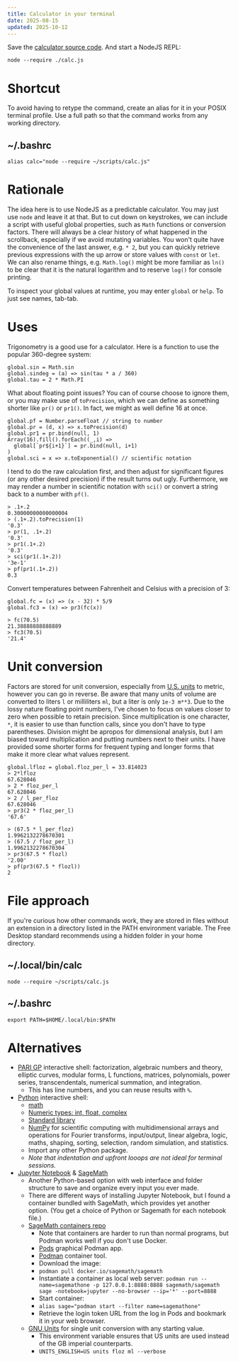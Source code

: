 ```yaml
---
title: Calculator in your terminal
date: 2025-08-15
updated: 2025-10-12
---
```


Save the [calculator source code](/demo/calc/calc.js).
And start a NodeJS REPL:
```
node --require ./calc.js
```
# Shortcut
To avoid having to retype the command, create an alias for it in your POSIX terminal profile.
Use a full path so that the command works from any working directory.
## ~/.bashrc
```
alias calc="node --require ~/scripts/calc.js"
```
# Rationale
The idea here is to use NodeJS as a predictable calculator.
You may just use `node` and leave it at that.
But to cut down on keystrokes, we can include a script with useful global properties, such as `Math` functions or conversion factors.
There will always be a clear history of what happened in the scrollback, especially if we avoid mutating variables.
You won't quite have the convenience of the last answer, e.g.
`* 2`, but you can quickly retrieve previous expressions with the up arrow or store values with `const` or `let`.
We can also rename things, e.g.
`Math.log()` might be more familiar as `ln()` to be clear that it is the natural logarithm and to reserve `log()` for console printing.

To inspect your global values at runtime, you may enter `global` or `help`.
To just see names, tab-tab.

# Uses

Trigonometry is a good use for a calculator.
Here is a function to use the popular 360-degree system:
```
global.sin = Math.sin
global.sindeg = (a) => sin(tau * a / 360)
global.tau = 2 * Math.PI
```

What about floating point issues? You can of course choose to ignore them, or you may make use of `toPrecision`, which we can define as something shorter like `pr()` or `pr1()`.
In fact, we might as well define 16 at once.
```
global.pf = Number.parseFloat // string to number
global.pr = (d, x) => x.toPrecision(d)
global.pr1 = pr.bind(null, 1)
Array(16).fill().forEach((_,i) =>
  global[`pr${i+1}`] = pr.bind(null, i+1)
)
global.sci = x => x.toExponential() // scientific notation
```
I tend to do the raw calculation first, and then adjust for significant figures (or any other desired precision) if the result turns out ugly.
Furthermore, we may render a number in scientific notation with `sci()` or convert a string back to a number with `pf()`.
```
> .1+.2
0.30000000000000004
> (.1+.2).toPrecision(1)
'0.3'
> pr(1, .1+.2)
'0.3'
> pr1(.1+.2)
'0.3'
> sci(pr1(.1+.2))
'3e-1'
> pf(pr1(.1+.2))
0.3
```

Convert temperatures between Fahrenheit and Celsius with a precision of 3:
```
global.fc = (x) => (x - 32) * 5/9
global.fc3 = (x) => pr3(fc(x))
```
```
> fc(70.5)
21.38888888888889
> fc3(70.5)
'21.4'
```
# Unit conversion
Factors are stored for unit conversion, especially from [U.S. units](https://en.wikipedia.org/wiki/United_States_customary_units) to metric, however you can go in reverse.
Be aware that many units of volume are converted to liters `l` or milliliters `ml`,  but a liter is only `1e-3 m**3`. Due to the lossy nature floating point numbers, I've chosen to focus on values closer to zero when possible to retain precision.
Since multiplication is one character, `*`, it is easier to use than function calls, since you don't have to type parentheses.
Division might be apropos for dimensional analysis, but I am biased toward multiplication and putting numbers next to their units.
I have provided some shorter forms for frequent typing and longer forms that make it more clear what values represent.
```
global.lfloz = global.floz_per_l = 33.814023
> 2*lfloz
67.628046
> 2 * floz_per_l
67.628046
> 2 / l_per_floz
67.628046
> pr3(2 * floz_per_l)
'67.6'

> (67.5 * l_per_floz)
1.9962132278670301
> (67.5 / floz_per_l)
1.9962132278670304
> pr3(67.5 * flozl)
'2.00'
> pf(pr3(67.5 * flozl))
2
```

# File approach
If you're curious how other commands work, they are stored in files without an extension in a directory listed in the PATH environment variable.
The Free Desktop standard recommends using a hidden folder in your home directory.
## ~/.local/bin/calc
```
node --require ~/scripts/calc.js
```
## ~/.bashrc
```
export PATH=$HOME/.local/bin:$PATH
```

# Alternatives
- [PARI GP](https://pari.math.u-bordeaux.fr/) interactive shell: factorization, algebraic numbers and theory, elliptic curves, modular forms, L functions, matrices, polynomials, power series, transcendentals, numerical summation, and integration.
  - This has line numbers, and you can reuse results with `%`.
- [Python](https://www.python.org/downloads/) interactive shell:
  - [math](https://docs.python.org/3/library/math.html)
  - [Numeric types: int, float, complex](https://docs.python.org/3/library/stdtypes.html#numeric-types-int-float-complex)
  - [Standard library](https://docs.python.org/3/library)
  - [NumPy](https://numpy.org/doc/stable) for scientific computing with multidimensional arrays and operations for Fourier transforms, input/output, linear algebra, logic, maths, shaping, sorting, selection, random simulation, and statistics.
  - Import any other Python package.
  - *Note that indentation and upfront looops are not ideal for terminal sessions.*
- [Jupyter Notebook](https://jupyter-notebook.readthedocs.io/) & [SageMath](https://www.sagemath.org/)
  - Another Python-based option with web interface and folder structure to save and organize every input you ever made.
  - There are different ways of installing Jupyter Notebook, but I found a container bundled with SageMath, which provides yet another option.
  (You get a choice of Python or Sagemath for each notebook file.)
  - [SageMath containers repo](https://github.com/sagemath/docker-images)
    - Note that containers are harder to run than normal programs, but Podman works well if you don't use Docker.
    - [Pods](https://flathub.org/en/apps/com.github.marhkb.Pods) graphical Podman app.
    - [Podman](https://docs.podman.io/en/latest/) container tool.
    - Download the image:
    - `podman pull docker.io/sagemath/sagemath`
    - Instantiate a container as local web server:
    `podman run --name=sagemathone -p 127.0.0.1:8888:8888 sagemath/sagemath sage -notebook=jupyter --no-browser --ip='*' --port=8888`
    - Start container:
    - `alias sage="podman start --filter name=sagemathone"`
    - Retrieve the login token URL from the log in Pods and bookmark it in your web browser.
  - [GNU Units](https://www.gnu.org/software/units/manual/units.html) for single unit conversion with any starting value.
    - This environment variable ensures that US units are used instead of the GB imperial counterparts.
    - `UNITS_ENGLISH=US units floz ml --verbose`
